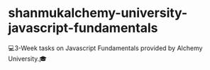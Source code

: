 # shanmukalchemy-university-javascript-fundamentals
:computer:3-Week tasks on Javascript Fundamentals provided by Alchemy University.:mortar_board:
